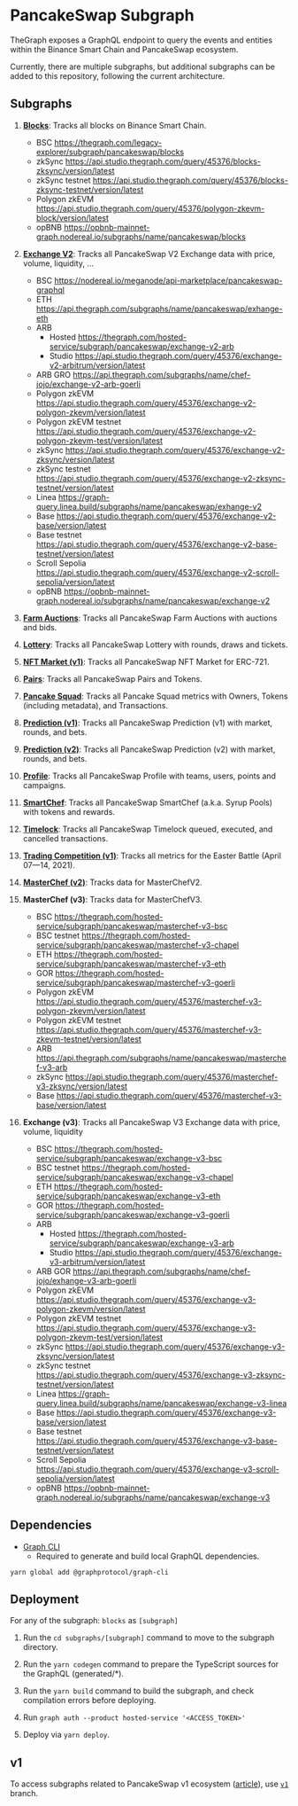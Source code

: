 # PancakeSwap Subgraph

TheGraph exposes a GraphQL endpoint to query the events and entities within the Binance Smart Chain and PancakeSwap ecosystem.

Currently, there are multiple subgraphs, but additional subgraphs can be added to this repository, following the current architecture.

## Subgraphs

1. **[Blocks](https://thegraph.com/legacy-explorer/subgraph/pancakeswap/blocks)**: Tracks all blocks on Binance Smart Chain.

   - BSC https://thegraph.com/legacy-explorer/subgraph/pancakeswap/blocks
   - zkSync https://api.studio.thegraph.com/query/45376/blocks-zksync/version/latest
   - zkSync testnet https://api.studio.thegraph.com/query/45376/blocks-zksync-testnet/version/latest
   - Polygon zkEVM https://api.studio.thegraph.com/query/45376/polygon-zkevm-block/version/latest
   - opBNB https://opbnb-mainnet-graph.nodereal.io/subgraphs/name/pancakeswap/blocks

2. **[Exchange V2](https://nodereal.io/meganode/api-marketplace/pancakeswap-graphql)**: Tracks all PancakeSwap V2 Exchange data with price, volume, liquidity, ...

   - BSC https://nodereal.io/meganode/api-marketplace/pancakeswap-graphql
   - ETH https://api.thegraph.com/subgraphs/name/pancakeswap/exhange-eth
   - ARB
     - Hosted https://thegraph.com/hosted-service/subgraph/pancakeswap/exchange-v2-arb
     - Studio https://api.studio.thegraph.com/query/45376/exchange-v2-arbitrum/version/latest
   - ARB GRO https://api.thegraph.com/subgraphs/name/chef-jojo/exchange-v2-arb-goerli
   - Polygon zkEVM https://api.studio.thegraph.com/query/45376/exchange-v2-polygon-zkevm/version/latest
   - Polygon zkEVM testnet https://api.studio.thegraph.com/query/45376/exchange-v2-polygon-zkevm-test/version/latest
   - zkSync https://api.studio.thegraph.com/query/45376/exchange-v2-zksync/version/latest
   - zkSync testnet https://api.studio.thegraph.com/query/45376/exchange-v2-zksync-testnet/version/latest
   - Linea https://graph-query.linea.build/subgraphs/name/pancakeswap/exhange-v2
   - Base https://api.studio.thegraph.com/query/45376/exchange-v2-base/version/latest
   - Base testnet https://api.studio.thegraph.com/query/45376/exchange-v2-base-testnet/version/latest
   - Scroll Sepolia https://api.studio.thegraph.com/query/45376/exchange-v2-scroll-sepolia/version/latest
   - opBNB https://opbnb-mainnet-graph.nodereal.io/subgraphs/name/pancakeswap/exchange-v2

3. **[Farm Auctions](https://thegraph.com/legacy-explorer/subgraph/pancakeswap/farm-auctions)**: Tracks all PancakeSwap Farm Auctions with auctions and bids.

4. **[Lottery](https://thegraph.com/legacy-explorer/subgraph/pancakeswap/lottery)**: Tracks all PancakeSwap Lottery with rounds, draws and tickets.

5. **[NFT Market (v1)](https://thegraph.com/legacy-explorer/subgraph/pancakeswap/nft-market)**: Tracks all PancakeSwap NFT Market for ERC-721.

6. **[Pairs](https://thegraph.com/legacy-explorer/subgraph/pancakeswap/pairs)**: Tracks all PancakeSwap Pairs and Tokens.

7. **[Pancake Squad](https://thegraph.com/legacy-explorer/subgraph/pancakeswap/pancake-squad)**: Tracks all Pancake Squad metrics with Owners, Tokens (including metadata), and Transactions.

8. **[Prediction (v1)](https://thegraph.com/legacy-explorer/subgraph/pancakeswap/prediction)**: Tracks all PancakeSwap Prediction (v1) with market, rounds, and bets.

9. **[Prediction (v2)](https://thegraph.com/legacy-explorer/subgraph/pancakeswap/prediction-v2)**: Tracks all PancakeSwap Prediction (v2) with market, rounds, and bets.

10. **[Profile](https://thegraph.com/legacy-explorer/subgraph/pancakeswap/profile)**: Tracks all PancakeSwap Profile with teams, users, points and campaigns.

11. **[SmartChef](https://thegraph.com/legacy-explorer/subgraph/pancakeswap/smartchef)**: Tracks all PancakeSwap SmartChef (a.k.a. Syrup Pools) with tokens and rewards.

12. **[Timelock](https://thegraph.com/legacy-explorer/subgraph/pancakeswap/timelock)**: Tracks all PancakeSwap Timelock queued, executed, and cancelled transactions.

13. **[Trading Competition (v1)](https://thegraph.com/legacy-explorer/subgraph/pancakeswap/trading-competition-v1)**: Tracks all metrics for the Easter Battle (April 07—14, 2021).

14. **[MasterChef (v2)](https://thegraph.com/hosted-service/subgraph/pancakeswap/masterchef-v2)**: Tracks data for MasterChefV2.

15. **MasterChef (v3)**: Tracks data for MasterChefV3.

    - BSC https://thegraph.com/hosted-service/subgraph/pancakeswap/masterchef-v3-bsc
    - BSC testnet https://thegraph.com/hosted-service/subgraph/pancakeswap/masterchef-v3-chapel
    - ETH https://thegraph.com/hosted-service/subgraph/pancakeswap/masterchef-v3-eth
    - GOR https://thegraph.com/hosted-service/subgraph/pancakeswap/masterchef-v3-goerli
    - Polygon zkEVM https://api.studio.thegraph.com/query/45376/masterchef-v3-polygon-zkevm/version/latest
    - Polygon zkEVM testnet https://api.studio.thegraph.com/query/45376/masterchef-v3-zkevm-testnet/version/latest
    - ARB https://api.thegraph.com/subgraphs/name/pancakeswap/masterchef-v3-arb
    - zkSync https://api.studio.thegraph.com/query/45376/masterchef-v3-zksync/version/latest
    - Base https://api.studio.thegraph.com/query/45376/masterchef-v3-base/version/latest

16. **Exchange (v3)**: Tracks all PancakeSwap V3 Exchange data with price, volume, liquidity
    - BSC https://thegraph.com/hosted-service/subgraph/pancakeswap/exchange-v3-bsc
    - BSC testnet https://thegraph.com/hosted-service/subgraph/pancakeswap/exchange-v3-chapel
    - ETH https://thegraph.com/hosted-service/subgraph/pancakeswap/exchange-v3-eth
    - GOR https://thegraph.com/hosted-service/subgraph/pancakeswap/exchange-v3-goerli
    - ARB
      - Hosted https://thegraph.com/hosted-service/subgraph/pancakeswap/exchange-v3-arb
      - Studio https://api.studio.thegraph.com/query/45376/exchange-v3-arbitrum/version/latest
    - ARB GOR https://api.thegraph.com/subgraphs/name/chef-jojo/exhange-v3-arb-goerli
    - Polygon zkEVM https://api.studio.thegraph.com/query/45376/exchange-v3-polygon-zkevm/version/latest
    - Polygon zkEVM testnet https://api.studio.thegraph.com/query/45376/exchange-v3-polygon-zkevm-test/version/latest
    - zkSync https://api.studio.thegraph.com/query/45376/exchange-v3-zksync/version/latest
    - zkSync testnet https://api.studio.thegraph.com/query/45376/exchange-v3-zksync-testnet/version/latest
    - Linea https://graph-query.linea.build/subgraphs/name/pancakeswap/exchange-v3-linea
    - Base https://api.studio.thegraph.com/query/45376/exchange-v3-base/version/latest
    - Base testnet https://api.studio.thegraph.com/query/45376/exchange-v3-base-testnet/version/latest
    - Scroll Sepolia https://api.studio.thegraph.com/query/45376/exchange-v3-scroll-sepolia/version/latest
    - opBNB https://opbnb-mainnet-graph.nodereal.io/subgraphs/name/pancakeswap/exchange-v3

## Dependencies

- [Graph CLI](https://github.com/graphprotocol/graph-cli)
  - Required to generate and build local GraphQL dependencies.

```shell
yarn global add @graphprotocol/graph-cli
```

## Deployment

For any of the subgraph: `blocks` as `[subgraph]`

1. Run the `cd subgraphs/[subgraph]` command to move to the subgraph directory.

2. Run the `yarn codegen` command to prepare the TypeScript sources for the GraphQL (generated/\*).

3. Run the `yarn build` command to build the subgraph, and check compilation errors before deploying.

4. Run `graph auth --product hosted-service '<ACCESS_TOKEN>'`

5. Deploy via `yarn deploy`.

## v1

To access subgraphs related to PancakeSwap v1 ecosystem ([article](https://pancakeswap.medium.com/the-great-migration-vote-4093cb3edf23)), use [`v1`](https://github.com/pancakeswap/pancake-subgraph/tree/v1) branch.
